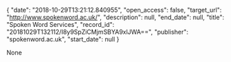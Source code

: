 {
  "date": "2018-10-29T13:21:12.840955", 
  "open_access": false, 
  "target_url": "http://www.spokenword.ac.uk/", 
  "description": null, 
  "end_date": null, 
  "title": "Spoken Word Services", 
  "record_id": "20181029T132112/I8y9SpZiCMjmSBYA9xlJWA==", 
  "publisher": "spokenword.ac.uk", 
  "start_date": null
}

None